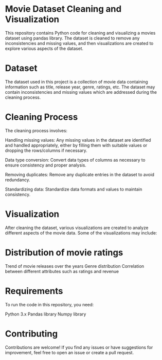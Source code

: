 # Movie Dataset Cleaning and Visualization
This repository contains Python code for cleaning and visualizing a movies dataset using pandas library. The dataset is cleaned to remove any inconsistencies and missing values, and then visualizations are created to explore various aspects of the dataset.

# Dataset
The dataset used in this project is a collection of movie data containing information such as title, release year, genre, ratings, etc. The dataset may contain inconsistencies and missing values which are addressed during the cleaning process.

# Cleaning Process
The cleaning process involves:

Handling missing values: Any missing values in the dataset are identified and handled appropriately, either by filling them with suitable values or dropping the rows/columns if necessary.

Data type conversion: Convert data types of columns as necessary to ensure consistency and proper analysis.

Removing duplicates: Remove any duplicate entries in the dataset to avoid redundancy.

Standardizing data: Standardize data formats and values to maintain consistency.

# Visualization
After cleaning the dataset, various visualizations are created to analyze different aspects of the movie data. Some of the visualizations may include:

# Distribution of movie ratings
Trend of movie releases over the years
Genre distribution
Correlation between different attributes such as ratings and revenue

# Requirements
To run the code in this repository, you need:

Python 3.x
Pandas library
Numpy library

# Contributing
Contributions are welcome! If you find any issues or have suggestions for improvement, feel free to open an issue or create a pull request.

